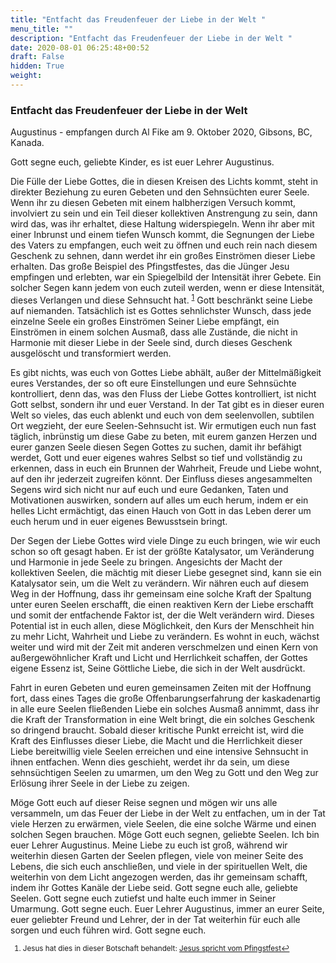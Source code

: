 ```yaml
---
title: "Entfacht das Freudenfeuer der Liebe in der Welt "
menu_title: ""
description: "Entfacht das Freudenfeuer der Liebe in der Welt "
date: 2020-08-01 06:25:48+00:52
draft: False
hidden: True
weight:
---
```

### Entfacht das Freudenfeuer der Liebe in der Welt

Augustinus - empfangen durch Al Fike am 9. Oktober 2020, Gibsons, BC, Kanada.

Gott segne euch, geliebte Kinder, es ist euer Lehrer Augustinus.

Die Fülle der Liebe Gottes, die in diesen Kreisen des Lichts kommt, steht in direkter Beziehung zu euren Gebeten und den Sehnsüchten eurer Seele. Wenn ihr zu diesen Gebeten mit einem halbherzigen Versuch kommt, involviert zu sein und ein Teil dieser kollektiven Anstrengung zu sein, dann wird das, was ihr erhaltet, diese Haltung widerspiegeln. Wenn ihr aber mit einer Inbrunst und einem tiefen Wunsch kommt, die Segnungen der Liebe des Vaters zu empfangen, euch weit zu öffnen und euch rein nach diesem Geschenk zu sehnen, dann werdet ihr ein großes Einströmen dieser Liebe erhalten. Das große Beispiel des Pfingstfestes, das die Jünger Jesu empfingen und erlebten, war ein Spiegelbild der Intensität ihrer Gebete. Ein solcher Segen kann jedem von euch zuteil werden, wenn er diese Intensität, dieses Verlangen und diese Sehnsucht hat. <sup id="a1">[1](#f1)</sup> Gott beschränkt seine Liebe auf niemanden. Tatsächlich ist es Gottes sehnlichster Wunsch, dass jede einzelne Seele ein großes Einströmen Seiner Liebe empfängt, ein Einströmen in einem solchen Ausmaß, dass alle Zustände, die nicht in Harmonie mit dieser Liebe in der Seele sind, durch dieses Geschenk ausgelöscht und transformiert werden.

Es gibt nichts, was euch von Gottes Liebe abhält, außer der Mittelmäßigkeit eures Verstandes, der so oft eure Einstellungen und eure Sehnsüchte kontrolliert, denn das, was den Fluss der Liebe Gottes kontrolliert, ist nicht Gott selbst, sondern ihr und euer Verstand. In der Tat gibt es in dieser euren Welt so vieles, das euch ablenkt und euch von dem seelenvollen, subtilen Ort wegzieht, der eure Seelen-Sehnsucht ist. Wir ermutigen euch nun fast täglich, inbrünstig um diese Gabe zu beten, mit eurem ganzen Herzen und eurer ganzen Seele diesen Segen Gottes zu suchen, damit ihr befähigt werdet, Gott und euer eigenes wahres Selbst so tief und vollständig zu erkennen, dass in euch ein Brunnen der Wahrheit, Freude und Liebe wohnt, auf den ihr jederzeit zugreifen könnt. Der Einfluss dieses angesammelten Segens wird sich nicht nur auf euch und eure Gedanken, Taten und Motivationen auswirken, sondern auf alles um euch herum, indem er ein helles Licht ermächtigt, das einen Hauch von Gott in das Leben derer um euch herum und in euer eigenes Bewusstsein bringt.

Der Segen der Liebe Gottes wird viele Dinge zu euch bringen, wie wir euch schon so oft gesagt haben. Er ist der größte Katalysator, um Veränderung und Harmonie in jede Seele zu bringen. Angesichts der Macht der kollektiven Seelen, die mächtig mit dieser Liebe gesegnet sind, kann sie ein Katalysator sein, um die Welt zu verändern. Wir nähren euch auf diesem Weg in der Hoffnung, dass ihr gemeinsam eine solche Kraft der Spaltung unter euren Seelen erschafft, die einen reaktiven Kern der Liebe erschafft und somit der entfachende Faktor ist, der die Welt verändern wird. Dieses Potential ist in euch allen, diese Möglichkeit, den Kurs der Menschheit hin zu mehr Licht, Wahrheit und Liebe zu verändern. Es wohnt in euch, wächst weiter und wird mit der Zeit mit anderen verschmelzen und einen Kern von außergewöhnlicher Kraft und Licht und Herrlichkeit schaffen, der Gottes eigene Essenz ist, Seine Göttliche Liebe, die sich in der Welt ausdrückt.

Fahrt in euren Gebeten und euren gemeinsamen Zeiten mit der Hoffnung fort, dass eines Tages die große Offenbarungserfahrung der kaskadenartig in alle eure Seelen fließenden Liebe ein solches Ausmaß annimmt, dass ihr die Kraft der Transformation in eine Welt bringt, die ein solches Geschenk so dringend braucht. Sobald dieser kritische Punkt erreicht ist, wird die Kraft des Einflusses dieser Liebe, die Macht und die Herrlichkeit dieser Liebe bereitwillig viele Seelen erreichen und eine intensive Sehnsucht in ihnen entfachen. Wenn dies geschieht, werdet ihr da sein, um diese sehnsüchtigen Seelen zu umarmen, um den Weg zu Gott und den Weg zur Erlösung ihrer Seele in der Liebe zu zeigen.

Möge Gott euch auf dieser Reise segnen und mögen wir uns alle versammeln, um das Feuer der Liebe in der Welt zu entfachen, um in der Tat viele Herzen zu erwärmen, viele Seelen, die eine solche Wärme und einen solchen Segen brauchen. Möge Gott euch segnen, geliebte Seelen. Ich bin euer Lehrer Augustinus. Meine Liebe zu euch ist groß, während wir weiterhin diesen Garten der Seelen pflegen, viele von meiner Seite des Lebens, die sich euch anschließen, und viele in der spirituellen Welt, die weiterhin von dem Licht angezogen werden, das ihr gemeinsam schafft, indem ihr Gottes Kanäle der Liebe seid. Gott segne euch alle, geliebte Seelen. Gott segne euch zutiefst und halte euch immer in Seiner Umarmung. Gott segne euch. Euer Lehrer Augustinus, immer an eurer Seite, euer geliebter Freund und Lehrer, der in der Tat weiterhin für euch alle sorgen und euch führen wird. Gott segne euch.
<small>

1. <large id="f1"> Jesus hat dies in dieser Botschaft behandelt: [Jesus spricht vom Pfingstfest](/aktuelle-botschaften/aktuelle-botschaften-in-reihenfolge-des-datums/aktuelle-botschaften-2017/jesus-spricht-vom-pfingsten-af-jesus-11-mai-2017/)[↩](#a1)
